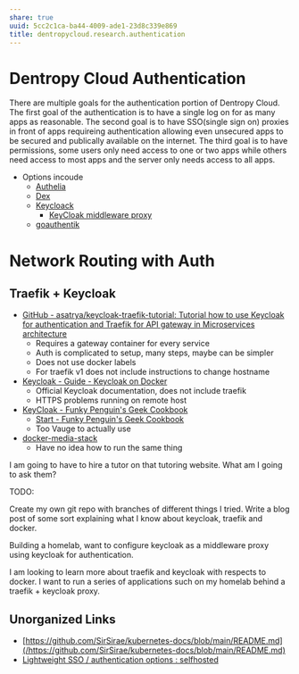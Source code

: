 ```yaml
---
share: true
uuid: 5cc2c1ca-ba44-4009-ade1-23d8c339e869
title: dentropycloud.research.authentication
---
```

# Dentropy Cloud Authentication

There are multiple goals for the authentication portion of Dentropy Cloud. The first goal of the authentication is to have a single log on for as many apps as reasonable. The second goal is to have SSO(single sign on) proxies in front of apps requireing authentication allowing even unsecured apps to be secured and publically available on the internet. The third goal is to have permissions, some users only need access to one or two apps while others need access to most apps and the server only needs access to all apps.

* Options incoude
  * [Authelia](https://www.authelia.com/docs/getting-started.html)
  * [Dex](https://dexidp.io/docs/getting-started/)
  * [Keycloack ](https://www.google.com/search?client=firefox-b-d&q=Keycloack+Docker+Docs)
    * [KeyCloak middleware proxy](https://geek-cookbook.funkypenguin.co.nz/ha-docker-swarm/traefik-forward-auth/keycloak/)
  * [goauthentik](https://goauthentik.io/docs/installation/docker-compose)

# Network Routing with Auth
Traefik + Keycloak
------------------

*   [GitHub - asatrya/keycloak-traefik-tutorial: Tutorial how to use Keycloak for authentication and Traefik for API gateway in Microservices architecture](https://github.com/asatrya/keycloak-traefik-tutorial)
    *   Requires a gateway container for every service
    *   Auth is complicated to setup, many steps, maybe can be simpler
    *   Does not use docker labels
    *   For traefik v1 does not include instructions to change hostname
*   [Keycloak - Guide - Keycloak on Docker](https://www.keycloak.org/getting-started/getting-started-docker)
    *   Official Keycloak documentation, does not include traefik
    *   HTTPS problems running on remote host
*   [KeyCloak - Funky Penguin's Geek Cookbook](https://geek-cookbook.funkypenguin.co.nz/ha-docker-swarm/traefik-forward-auth/keycloak/)
    *   [Start - Funky Penguin's Geek Cookbook](https://geek-cookbook.funkypenguin.co.nz/ha-docker-swarm/traefik-forward-auth/)
    *   Too Vauge to actually use
*   [docker-media-stack](/#root/5jZXv85ROHUf/nWnCFYtTJa52/de3eRAqBVWY0)
    *   Have no idea how to run the same thing

I am going to have to hire a tutor on that tutoring website. What am I going to ask them?

TODO:

Create my own git repo with branches of different things I tried.
Write a blog post of some sort explaining what I know about keycloak, traefik and docker.

Building a homelab, want to configure keycloak as a middleware proxy using keycloak for authentication.

I am looking to learn more about traefik and keycloak with respects to docker. I want to run a series of applications such on my homelab behind a traefik + keycloak proxy. 


## Unorganized Links

* [https://github.com/SirSirae/kubernetes-docs/blob/main/README.md](/https://github.com/SirSirae/kubernetes-docs/blob/main/README.md)
* [Lightweight SSO / authentication options : selfhosted](https://old.reddit.com/r/selfhosted/comments/ktq8t9/lightweight_sso_authentication_options/)